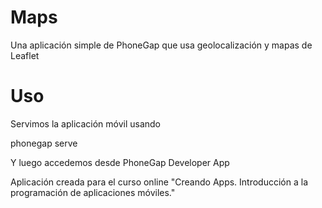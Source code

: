 # Maps

Una aplicación simple de PhoneGap que usa geolocalización y mapas de Leaflet

# Uso

Servimos la aplicación móvil usando

phonegap serve

Y luego accedemos desde PhoneGap Developer App

Aplicación creada para el curso online "Creando Apps. Introducción a la programación de aplicaciones móviles."

